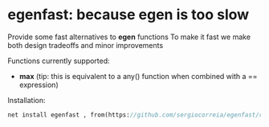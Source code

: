 egenfast: because __egen__ is too slow
========

Provide some fast alternatives to __egen__ functions
To make it fast we make both design tradeoffs and minor improvements

Functions currently supported:
- **max** (tip: this is equivalent to a any() function when combined with a == expression)

Installation:
```stata
net install egenfast , from(https://github.com/sergiocorreia/egenfast/raw/master/)
```
